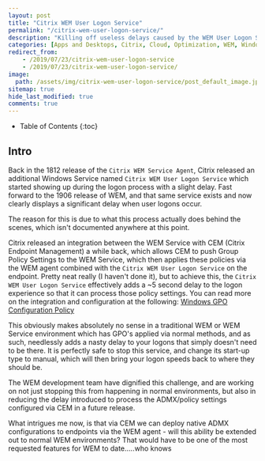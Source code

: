 ```yaml
---
layout: post
title: "Citrix WEM User Logon Service"
permalink: "/citrix-wem-user-logon-service/"
description: "Killing off useless delays caused by the WEM User Logon Service"
categories: [Apps and Desktops, Citrix, Cloud, Optimization, WEM, Windows, XenApp]
redirect_from: 
    - /2019/07/23/citrix-wem-user-logon-service
    - /2019/07/23/citrix-wem-user-logon-service/
image:
  path: /assets/img/citrix-wem-user-logon-service/post_default_image.jpg
sitemap: true
hide_last_modified: true
comments: true
---
```


<!--excerpt-->

-  Table of Contents
{:toc}

## Intro

Back in the 1812 release of the `Citrix WEM Service Agent`, Citrix released an additional Windows Service named `Citrix WEM User Logon Service` which started showing up during the logon process with a slight delay. Fast forward to the 1906 release of WEM, and that same service exists and now clearly displays a significant delay when user logons occur.

The reason for this is due to what this process actually does behind the scenes, which isn't documented anywhere at this point.

Citrix released an integration between the WEM Service with CEM (Citrix Endpoint Management) a while back, which allows CEM to push Group Policy Settings to the WEM Service, which then applies these policies via the WEM agent combined with the `Citrix WEM User Logon Service` on the endpoint. Pretty neat really (I haven't done it), but to achieve this, the `Citrix WEM User Logon Service` effectively adds a ~5 second delay to the logon experience so that it can process those policy settings. You can read more on the integration and configuration at the following: [Windows GPO Configuration Policy](https://docs.citrix.com/en-us/citrix-endpoint-management/policies/windows-gpo-configuration-policy.html)

This obviously makes absolutely no sense in a traditional WEM or WEM Service environment which has GPO's applied via normal methods, and as such, needlessly adds a nasty delay to your logons that simply doesn't need to be there. It is perfectly safe to stop this service, and change its start-up type to manual, which will then bring your logon speeds back to where they should be.

The WEM development team have dignified this challenge, and are working on not just stopping this from happening in normal environments, but also in reducing the delay introduced to process the ADMX/policy settings configured via CEM in a future release.

What intrigues me now, is that via CEM we can deploy native ADMX configurations to endpoints via the WEM agent - will this ability be extended out to normal WEM environments? That would have to be one of the most requested features for WEM to date…..who knows
